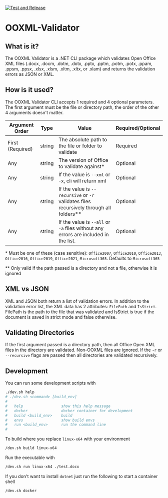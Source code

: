 [![Test and Release](https://github.com/mikeebowen/OOXML-Validator/actions/workflows/dotnet.yml/badge.svg)](https://github.com/mikeebowen/OOXML-Validator/actions/workflows/dotnet.yml)

# OOXML-Validator

## What is it?

The OOXML Validator is a .NET CLI package which validates Open Office XML files (.docx, .docm, .dotm, .dotx, .pptx, .pptm, .potm, .potx, .ppam, .ppsm, .ppsx, .xlsx, .xlsm, .xltm, .xltx, or .xlam) and returns the validation errors as JSON or XML.

## How is it used?

The OOXML Validator CLI accepts 1 required and 4 optional parameters. The first argument must be the file or directory path, the order of the other 4 arguments doesn't matter.

Argument Order | Type | Value | Required/Optional
---|---|---|---
First (Required) | string | The absolute path to the file or folder to validate | Required
Any | string | The version of Office to validate against* | Optional
Any | string | If the value is `--xml` or `-x`, cli will return xml | Optional
Any | string | If the value is `--recursive` or `-r` validates files recursively through all folders\** | Optional
Any | string | If the value is `--all` or `-a` files without any errors are included in the list. | Optional

\* Must be one of these (case sensitive): `Office2007`, `Office2010`, `Office2013`, `Office2016`, `Office2019`, `Office2021`, `Microsoft365`. Defaults to `Microsoft365`

\** Only valid if the path passed is a directory and not a file, otherwise it is ignored

## XML vs JSON

XML and JSON both return a list of validation errors. In addition to the validation error list, the XML data has 2 attributes: `FilePath` and `IsStrict`. FilePath is the path to the file that was validated and IsStrict is true if the document is saved in strict mode and false otherwise.

## Validating Directories

If the first argument passed is a directory path, then all Office Open XML files in the directory are validated. Non-OOXML files are ignored. If the `-r` or `--recursive` flags are passed then all directories are validated recursively.


## Development
You can run some development scripts with

```bash
./dev.sh help
# ./dev.sh <command> [build_env]
# 
#   help                 show this help message
#   docker               docker container for development
#   build <build_env>    build
#   envs                 show build envs
#   run <build_env>      run the command line
# 
```

To build where you replace `linux-x64` with your environment

```bash
/dev.sh build linux-x64
```

Run the executable with

```bash
/dev.sh run linux-x64 ./test.docx
```

If you don't want to install `dotnet` just run the following to start a container shell

```
/dev.sh docker
```